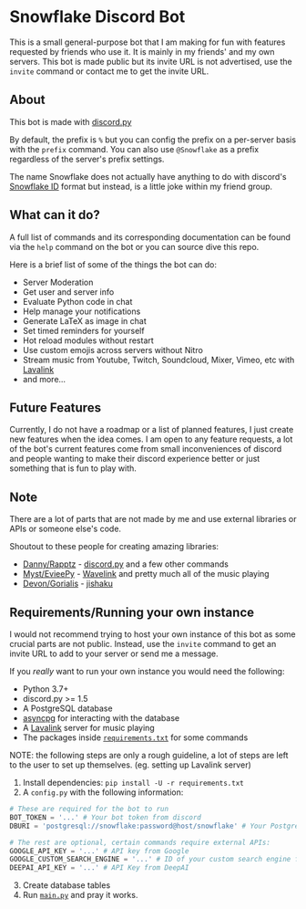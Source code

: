 


# Snowflake Discord Bot

This is a small general-purpose bot that I am making for fun with features requested by friends who use it. It is mainly in my friends' and my own servers. This bot is made public but its invite URL is not advertised, use the `invite` command or contact me to get the invite URL.

## About
This bot is made with [discord.py](https://github.com/Rapptz/discord.py)

By default, the prefix is `%` but you can config the prefix on a per-server basis with the `prefix` command. You can also use `@Snowflake` as a prefix regardless of the server's prefix settings.

The name Snowflake does not actually have anything to do with discord's [Snowflake ID](https://discordapp.com/developers/docs/reference#snowflakes) format but instead, is a little joke within my friend group.

## What can it do?
A full list of commands and its corresponding documentation can be found via the `help` command on the bot or you can source dive this repo.

Here is a brief list of some of the things the bot can do:
 - Server Moderation
 - Get user and server info 
 - Evaluate Python code in chat
 - Help manage your notifications
 - Generate LaTeX as image in chat
 - Set timed reminders for yourself
 - Hot reload modules without restart
 - Use custom emojis across servers without Nitro
 - Stream music from Youtube, Twitch, Soundcloud, Mixer, Vimeo, etc with [Lavalink](https://github.com/Frederikam/Lavalink) 
 - and more...

## Future Features
Currently, I do not have a roadmap or a list of planned features, I just create new features when the idea comes. I am open to any feature requests, a lot of the bot's current features come from small inconveniences of discord and people wanting to make their discord experience better or just something that is fun to play with. 


## Note
There are a lot of parts that are not made by me and use external libraries or APIs or someone else's code.

Shoutout to these people for creating amazing libraries:
- [Danny/Rapptz](https://github.com/Rapptz) - [discord.py](https://github.com/Rapptz/discord.py) and a few other commands
- [Myst/EvieePy](https://github.com/EvieePy) - [Wavelink](https://github.com/PythonistaGuild/Wavelink) and pretty much all of the music playing
- [Devon/Gorialis](https://github.com/Gorialis) - [jishaku](https://github.com/Gorialis/jishaku)

## Requirements/Running your own instance

I would not recommend trying to host your own instance of this bot as some crucial parts are not public. Instead, use the `invite` command to get an invite URL to add to your server or send me a message. 

If you *really* want to run your own instance you would need the following:
- Python 3.7+
- discord.py >= 1.5
- A PostgreSQL database
- [asyncpg](https://github.com/MagicStack/asyncpg) for interacting with the database
- A [Lavalink](https://github.com/Frederikam/Lavalink) server for music playing
- The packages inside [`requirements.txt`](requirements.txt) for some commands

NOTE: the following steps are only a rough guideline, a lot of steps are left to the user to set up themselves. (eg. setting up Lavalink server)
1. Install dependencies:
`pip install -U -r requirements.txt`
2. A `config.py` with the following information:
```python
# These are required for the bot to run
BOT_TOKEN = '...' # Your bot token from discord
DBURI = 'postgresql://snowflake:password@host/snowflake' # Your PostgreSQL credentials

# The rest are optional, certain commands require external APIs:
GOOGLE_API_KEY = '...' # API key from Google
GOOGLE_CUSTOM_SEARCH_ENGINE = '...' # ID of your custom search engine from Google
DEEPAI_API_KEY = '...' # API Key from DeepAI
```
3. Create database tables
4. Run [`main.py`](main.py) and pray it works.
